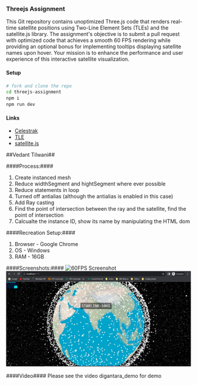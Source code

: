 ### Threejs Assignment

This Git repository contains unoptimized Three.js code that renders real-time satellite positions using Two-Line Element Sets (TLEs) and the satellite.js library.
The assignment's objective is to submit a pull request with optimized code that achieves a smooth 60 FPS rendering while providing an optional bonus for implementing tooltips displaying satellite names upon hover.
Your mission is to enhance the performance and user experience of this interactive satellite visualization.

#### Setup

```bash
# fork and clone the repo
cd threejs-assignment
npm i
npm run dev
```

#### Links

- [Celestrak](https://celestrak.org/)
- [TLE](https://en.wikipedia.org/wiki/Two-line_element_set)
- [satellite.js](https://github.com/shashwatak/satellite-js)

##Vedant Tilwani##

####Process:####
1. Create instanced mesh
2. Reduce widthSegment and hightSegment where ever possible
3. Reduce statements in loop
4. Turned off antialias (although the antialias is enabled in this case)
5. Add Ray casting
6. Find the point of intersection between the ray and the satellite, find the point of intersection
7. Calcualte the instance ID, show its name by manipulating the HTML dom

####Recreation Setup:####
1. Browser - Google Chrome
2. OS - Windows
3. RAM - 16GB

####Screenshots:####
![60FPS Screenshot](digantara_60fps.png)
![Tooltip 60FPS Screenshot](digantara_60fps_tooltip.jpg)

####Video####
Please see the video digantara_demo for demo